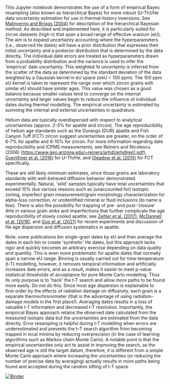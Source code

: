 This Jupyter notebook demonstrates the use of a form of empirical Bayes resampling (also known as hierarchical Bayes) for more robust (U-Th)/He data uncertainty estimation for use in thermal-history inversions. See [Malinverno and Briggs (2004)](https://doi.org/10.1190/1.1778243) for description of the hierarchical Bayesian method. As described and implemented here, it is particularly suited for zircon datasets (high n) that span a broad range of effective uranium (eU). The aim is to expand uncertainty accounting where the hyperparameters (i.e., observed He dates) will have a prior distribution that expresses their initial uncertainty and a posterior distribution that is determined by the data directly. The individual date errors are treated as hyperparameters drawn from a probability distribution and the variance is used to infer the 'empirical' date uncertainty. This weighted 1σ uncertainty is inferred from the scatter of the data as determined by the standard deviation of the data weighted by a Gaussian kernel in eU space (σeU = 100 ppm). The 100 ppm eU kernel is taken to represent the range over which zircon grains with similar eU should have similar ages. This value was chosen as a good balance because smaller values tend to converge on the internal uncertainty and larger values begin to reduce the influence of individual dates during thermal modelling. The empirical uncertainty is estimated by summing the internal and external uncertainties in quadrature.

Helium data are typically overdispersed with respect to analytical uncertainties (approx. 2-5% for apatite and zircon). The age reproducibility of helium age standards such as the Durango (DUR) apatite and Fish Canyon Tuff (FCT) zircon suggest uncertainties are greater, on the order of 6-7% for apatite and 8-10% for zircon. For more information regarding date reproducibility and ICPMS measurements, see Reiners and Nicolescu (2006) (https://www.geo.arizona.edu/~reiners/arhdl/arhdlrep1.pdf), [Guenthner et al. (2016)](https://doi.org/10.1002/2016GC006311) for U–Th/He, and [Gleadow et al. (2015)](https://doi.org/10.1016/j.epsl.2015.05.003) for FCT specifically. 

These are still likely minimum estimates, since those grains are laboratory standards with well-behaved diffusion behavior demonstrated experimentally. Natural, 'wild' samples typically have total uncertainties that exceed 10% due various reasons such as (unaccounted for) isotopic zoning, imperfect grain measurement/grain morphology characterization for alpha-loss correction, or unidentified mineral or fluid inclusions (to name a few). There is also the possibility for trapping of pre- and post-'closure' 4He in various grain sinks and imperfections that further complicate the age reproducibility of slowly cooled apatite; see [Zeitler et al. (2017)](https://doi.org/10.1016/j.gca.2017.03.041), [McDannell et al. (2018)](https://doi.org/10.1016/j.gca.2017.11.031), and [Guo et al. (2021)](https://doi.org/10.1016/j.gca.2021.07.015) for recent experiments and discussion of He age dispersion and diffusion systematics in apatite.

Note: some publications bin single-grain dates by eU and then average the dates in each bin to create 'synthetic' He dates, but this approach lacks rigor and quickly becomes an arbitrary exercise depending on data quality and quantity. This is even more problematic for apatite dates that normally span a narrow eU range. Binning is usually carried out for time-temperature (t-T) modelling, however, it removes temporal information and artificially increases date errors, and as a result, makes it easier to meet p-value statistical thresholds of acceptance for pure Monte Carlo modelling. Thus its only purpose is to 'hack' the t-T search and allow more paths to be found more easily. Do not do this. Since most age dispersion is explainable to first-order by the effects of radiation damage on diffusivity, each grain is a separate thermochronometer (that is the advantage of using radiation-damage models in the first place!). Averaging dates results in a loss of valuable t-T information and decreased t-T resolution. Importantly, the empirical Bayes approach retains the observed date calculated from the measured isotopic data but the uncertainties are estimated from the data directly. Error resampling is helpful during t-T modelling when errors are underestimated and prevents the t–T search algorithm from becoming trapped in local minima by reducing overprecision (in the case of learning algorithms such as Markov chain Monte Carlo). A notable point is that the empirical uncertainties only act to assist in improving the search, as the observed age is still the target datum, therefore, it is different from a simple Monte Carlo approach where increasing the uncertainties (or reducing the number of precise data by averaging) actually results in more paths being found and accepted during the random sifting of t-T space.

[![Binder](https://mybinder.org/badge_logo.svg)](https://mybinder.org/v2/gh/kmcdannell/helium-empirical-bayes.git/main?filepath=%2FEmpirical-Bayes-Resampling.ipynb)
